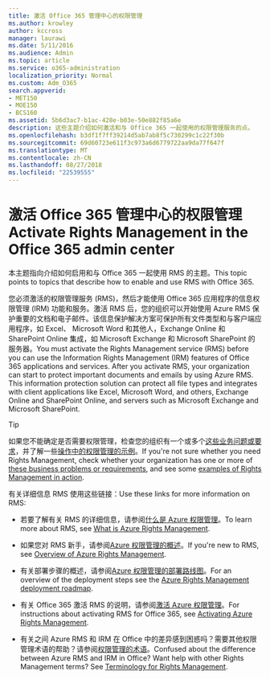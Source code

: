 ```yaml
---
title: 激活 Office 365 管理中心的权限管理
ms.author: krowley
author: kccross
manager: laurawi
ms.date: 5/11/2016
ms.audience: Admin
ms.topic: article
ms.service: o365-administration
localization_priority: Normal
ms.custom: Adm_O365
search.appverid:
- MET150
- MOE150
- BCS160
ms.assetid: 5b6d3ac7-b1ac-428e-b03e-50e882f85a6e
description: 这些主题介绍如何激活和与 Office 365 一起使用的权限管理服务的点。
ms.openlocfilehash: b3df1f7ff39214d5ab7ab8f5c730299c1c22f30b
ms.sourcegitcommit: 69d60723e611f3c973a6d6779722aa9da77f647f
ms.translationtype: MT
ms.contentlocale: zh-CN
ms.lasthandoff: 08/27/2018
ms.locfileid: "22539555"
---
```

# <a name="activate-rights-management-in-the-office-365-admin-center"></a><span data-ttu-id="5bbcd-103">激活 Office 365 管理中心的权限管理</span><span class="sxs-lookup"><span data-stu-id="5bbcd-103">Activate Rights Management in the Office 365 admin center</span></span>

<span data-ttu-id="5bbcd-104">本主题指向介绍如何启用和与 Office 365 一起使用 RMS 的主题。</span><span class="sxs-lookup"><span data-stu-id="5bbcd-104">This topic points to topics that describe how to enable and use RMS with Office 365.</span></span>
  
<span data-ttu-id="5bbcd-p101">您必须激活的权限管理服务 (RMS)，然后才能使用 Office 365 应用程序的信息权限管理 (IRM) 功能和服务。激活 RMS 后，您的组织可以开始使用 Azure RMS 保护重要的文档和电子邮件。该信息保护解决方案可保护所有文件类型和与客户端应用程序，如 Excel、 Microsoft Word 和其他人，Exchange Online 和 SharePoint Online 集成，如 Microsoft Exchange 和 Microsoft SharePoint 的服务器。</span><span class="sxs-lookup"><span data-stu-id="5bbcd-p101">You must activate the Rights Management service (RMS) before you can use the Information Rights Management (IRM) features of Office 365 applications and services. After you activate RMS, your organization can start to protect important documents and emails by using Azure RMS. This information protection solution can protect all file types and integrates with client applications like Excel, Microsoft Word, and others, Exchange Online and SharePoint Online, and servers such as Microsoft Exchange and Microsoft SharePoint.</span></span>
  
> [!TIP]
> <span data-ttu-id="5bbcd-108">如果您不能确定是否需要权限管理，检查您的组织有一个或多个[这些业务问题或要求](https://docs.microsoft.com/rights-management/understand-explore/azure-rms-problems-it-solves)，并了解一些[操作中的权限管理的示例](https://docs.microsoft.com/rights-management/understand-explore/what-admins-users-see)。</span><span class="sxs-lookup"><span data-stu-id="5bbcd-108">If you're not sure whether you need Rights Management, check whether your organization has one or more of [these business problems or requirements](https://docs.microsoft.com/rights-management/understand-explore/azure-rms-problems-it-solves), and see some [examples of Rights Management in action](https://docs.microsoft.com/rights-management/understand-explore/what-admins-users-see).</span></span> 
  
<span data-ttu-id="5bbcd-109">有关详细信息 RMS 使用这些链接：</span><span class="sxs-lookup"><span data-stu-id="5bbcd-109">Use these links for more information on RMS:</span></span>
  
- <span data-ttu-id="5bbcd-110">若要了解有关 RMS 的详细信息，请参阅[什么是 Azure 权限管理](https://docs.microsoft.com/rights-management/understand-explore/what-is-azure-rms)。</span><span class="sxs-lookup"><span data-stu-id="5bbcd-110">To learn more about RMS, see [What is Azure Rights Management](https://docs.microsoft.com/rights-management/understand-explore/what-is-azure-rms).</span></span>
    
- <span data-ttu-id="5bbcd-111">如果您对 RMS 新手，请参阅[Azure 权限管理的概述](https://docs.microsoft.com/rights-management/understand-explore/azure-rights-management)。</span><span class="sxs-lookup"><span data-stu-id="5bbcd-111">If you're new to RMS, see [Overview of Azure Rights Management](https://docs.microsoft.com/rights-management/understand-explore/azure-rights-management).</span></span>
    
- <span data-ttu-id="5bbcd-112">有关部署步骤的概述，请参阅[Azure 权限管理的部署路线图](https://docs.microsoft.com/rights-management/plan-design/deployment-roadmap)。</span><span class="sxs-lookup"><span data-stu-id="5bbcd-112">For an overview of the deployment steps see the [Azure Rights Management deployment roadmap](https://docs.microsoft.com/rights-management/plan-design/deployment-roadmap).</span></span>
    
- <span data-ttu-id="5bbcd-113">有关 Office 365 激活 RMS 的说明，请参阅[激活 Azure 权限管理](https://technet.microsoft.com/library/jj658941.aspx)。</span><span class="sxs-lookup"><span data-stu-id="5bbcd-113">For instructions about activating RMS for Office 365, see [Activating Azure Rights Management](https://technet.microsoft.com/library/jj658941.aspx).</span></span>
    
- <span data-ttu-id="5bbcd-p102">有关之间 Azure RMS 和 IRM 在 Office 中的差异感到困惑吗？需要其他权限管理术语的帮助？请参阅[权限管理的术语](https://technet.microsoft.com/library/dn595132.aspx)。</span><span class="sxs-lookup"><span data-stu-id="5bbcd-p102">Confused about the difference between Azure RMS and IRM in Office? Want help with other Rights Management terms? See [Terminology for Rights Management](https://technet.microsoft.com/library/dn595132.aspx).</span></span>
    

